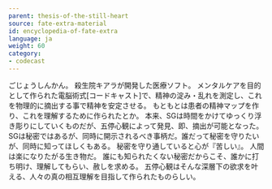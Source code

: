 ```yaml
---
parent: thesis-of-the-still-heart
source: fate-extra-material
id: encyclopedia-of-fate-extra
language: ja
weight: 60
category:
- codecast
---
```


ごじょうしんかん。
殺生院キアラが開発した医療ソフト。
メンタルケアを目的として作られた電脳術式[コードキャスト]で、精神の淀み・乱れを測定し、これを物理的に摘出する事で精神を安定させる。
もともとは患者の精神マップを作り、これを理解するために作られたとか。
本来、SGは時間をかけてゆっくり浮き彫りにしていくものだが、五停心観によって発見、即、摘出が可能となった。
SGは秘密ではあるが、同時に開示されるべき事柄だ。誰だって秘密を守りたいが、同時に知ってほしくもある。
秘密を守り通していると心が『苦しい』。
人間は楽になりたがる生き物だ。
誰にも知られたくない秘密だからこそ、誰かに打ち明け、理解してもらい、赦しを求める。
五停心観はそんな深層下の欲求を叶える、人々の真の相互理解を目指して作られたものらしい。
